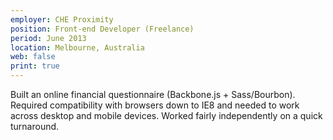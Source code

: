 ```yaml
---
employer: CHE Proximity
position: Front-end Developer (Freelance)
period: June 2013
location: Melbourne, Australia
web: false
print: true
---
```


Built an online financial questionnaire (Backbone.js + Sass/Bourbon). Required compatibility with browsers down to IE8 and needed to work across desktop and mobile devices. Worked fairly independently on a quick turnaround.
